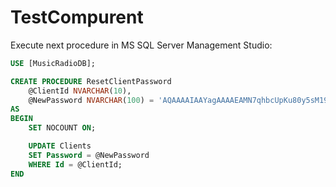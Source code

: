 # TestCompurent

Execute next procedure in MS SQL Server Management Studio:
```sql
USE [MusicRadioDB];

CREATE PROCEDURE ResetClientPassword
    @ClientId NVARCHAR(10),
    @NewPassword NVARCHAR(100) = 'AQAAAAIAAYagAAAAEAMN7qhbcUpKu80y5sM19TwWJNhSW+ureLYIWHW3ZL+WaOWCCTiA1koUzrNG53X6tw=' -- MusicRadio
AS
BEGIN
    SET NOCOUNT ON;

    UPDATE Clients
    SET Password = @NewPassword
    WHERE Id = @ClientId;
END

